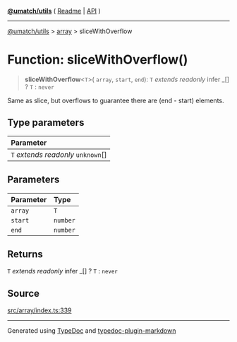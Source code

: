 [**@umatch/utils**](../../README.md) ( [Readme](../../README.md) \| [API](../../API.md) )

---

[@umatch/utils](../../API.md) > [array](../README.md) > sliceWithOverflow

# Function: sliceWithOverflow()

> **sliceWithOverflow**\<`T`\>(
> `array`,
> `start`,
> `end`): `T` _extends_ _readonly_ infer \_[] ? `T` : `never`

Same as slice, but overflows to guarantee there are (end - start) elements.

## Type parameters

| Parameter                            |
| :----------------------------------- |
| `T` _extends_ _readonly_ `unknown`[] |

## Parameters

| Parameter | Type     |
| :-------- | :------- |
| `array`   | `T`      |
| `start`   | `number` |
| `end`     | `number` |

## Returns

`T` _extends_ _readonly_ infer \_[] ? `T` : `never`

## Source

[src/array/index.ts:339](https://github.com/umatch-oficial/utils/blob/106c322/src/array/index.ts#L339)

---

Generated using [TypeDoc](https://typedoc.org/) and [typedoc-plugin-markdown](https://www.npmjs.com/package/typedoc-plugin-markdown)
